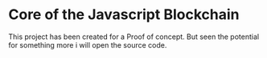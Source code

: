# Core of the Javascript Blockchain

This project has been created for a Proof of concept.
But seen the potential for something more i will open the source code.


